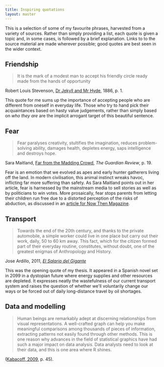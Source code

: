 ```yaml
---
title: Inspiring quotations
layout: master
---
```


This is a selection of some of my favourite phrases, harvested from a variety of sources.
Rather than simply providing a list, each quote is given a topic and, in some cases, is followed by a
brief explanation. Links to to the source material are made wherever possible;
good quotes are best seen in the wider context.

## Friendship

> It is the mark of a modest man to accept his friendly circle ready made from the 
> hands of opportunity

Robert Louis Stevenson, [Dr Jekyll and Mr Hyde](http://www.gutenberg.org/ebooks/42), 1886, p. 1.

This quote for me sums up the importance of accepting people who are different from oneself in 
everyday life. Those who try to hand pick their acquaintances based on hasty value judgements, 
rather than simply based on *who they are* are the implicit arrogant target of this beautiful sentence.

## Fear

> Fear paralyses creativity, stultifies the imagination, reduces problem-solving ability, 
> damages health, depletes energy, saps intelligence and destroys hope. 

Sara Maitland, [Far from the Madding Crowd](http://www.theguardian.com/books/2014/jan/11/why-society-problem-being-alone), *The Guardian
Review*, p. 19.

Fear is an emotion that we evolved as apes and early hunter gatherers living off the land.
In modern civilisation, this animal instinct wreaks havoc, inflicting far more suffering than
safety. As Sara Maitland points out in her article, fear is harnessed by the mainstream media
to sell stories as well as by politicians to win votes. More prosaically, fear stops parents
from letting their children run free due to a distorted perception of the risks of abduction,
as discussed in an [article for Now Then Magazine](http://nowthenmagazine.com/issue-33/fear/).

## Transport

> Towards the end of the 20th century, and thanks to the private automobile, a simple worker could live in one place but carry out their work,
> daily, 50 to 60 km away. This fact, which for the citizen formed part of their everyday routine, constitutes, without doubt, one of the greatest enigmas of Anthropology and History.

Jose Ardillo, 2011, *[El Salario del Gigante](http://www.pepitas.net/libro/el-salario-del-gigante)*

This was the opening quote of my thesis. It appeared in a Spanish novel set in 2099 in a
dystopian future where energy supplies and other resources are depleted. It expresses
neatly the wastefulness of our current transport system and raises the question
of whether we'll voluntarily change our ways or be forced out of daily long-distance travel
by oil shortages.

## Data and modelling

> Human beings are remarkably adept at discerning relationships from visual
> representations. A well-crafted graph can help you make meaningful comparisons among thousands of pieces of information, extracting patterns not easily found through other methods. This is one reason why advances in the field of statistical graphics have had such a major impact on data analysis. Data analysts need to look at their data, and this is one area where R shines.

([Kabacoff, 2009](http://www.manning.com/kabacoff/), p. 45).



